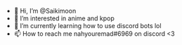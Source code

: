 - 👋 Hi, I’m @Saikimoon
- 👀 I’m interested in anime and kpop
- 🌱 I’m currently learning how to use discord bots lol
- 📫 How to reach me nahyouremad#6969 on discord <3

<!---
Saikimoon/Saikimoon is a ✨ special ✨ repository because its `README.md` (this file) appears on your GitHub profile.
You can click the Preview link to take a look at your changes.
--->
